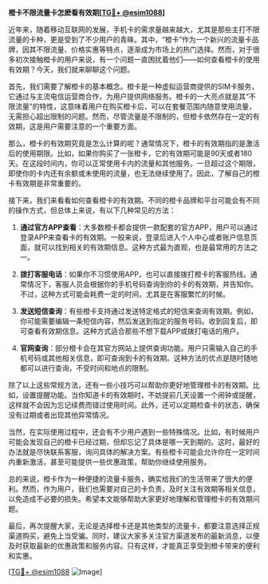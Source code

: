 **橙卡不限流量卡怎麽看有效期[[TG💪+ @esim1088](https://t.me/s/esim1088)]**

近年来，随着移动互联网的发展，手机卡的需求量越来越大，尤其是那些主打不限流量的卡种，更是受到了不少用户的青睐。其中，“橙卡”作为一个新兴的流量卡品牌，因其不限流量、价格实惠等特点，逐渐成为市场上的热门选择。然而，对于很多初次接触橙卡的用户来说，有一个问题一直困扰着他们——如何查看橙卡的使用有效期？今天，我们就来聊聊这个问题。

首先，我们需要了解橙卡的基本概念。橙卡是一种虚拟运营商提供的SIM卡服务，它通过与主流电信运营商合作，为用户提供网络服务。橙卡的一大亮点就是其“不限流量”的特性，这意味着用户在购买橙卡后，可以在套餐范围内随意使用流量，无需担心超出限制的问题。然而，尽管流量是不限制的，但橙卡依然存在一定的有效期，这是用户需要注意的一个重要方面。

那么，橙卡的有效期究竟是怎么计算的呢？通常情况下，橙卡的有效期指的是激活后的使用期限。比如，如果你购买了一张橙卡，它的有效期可能是90天或者180天。在这段时间内，你可以正常使用卡内的流量和其他服务。一旦超过这个期限，即使你的卡内还有余额或未使用的流量，也无法继续使用了。因此，了解自己的橙卡有效期是非常重要的。

接下来，我们来看看如何查看橙卡的有效期。不同的橙卡品牌和平台可能会有不同的操作方式，但总体上来说，有以下几种常见的方法：

1. **通过官方APP查看**：大多数橙卡都会提供一款配套的官方APP，用户可以通过登录APP来查看卡的有效期。一般来说，登录后进入个人中心或者账户信息页面，就可以找到相关的有效期信息。这种方式最为直观，也是最常用的方法之一。

2. **拨打客服电话**：如果你不习惯使用APP，也可以直接拨打橙卡的客服热线。通常情况下，客服人员会根据你的手机号码查询到你的卡的有效期，并告知你。不过，这种方式可能会耗费一定的时间，尤其是在客服繁忙的时候。

3. **发送短信查询**：有些橙卡支持通过发送特定格式的短信来查询有效期。例如，你可能需要编辑一条短信内容，然后发送到指定的服务号码。收到回复后，即可查看有效期信息。这种方式适合那些不想下载APP或拨打电话的用户。

4. **官网查询**：部分橙卡会在其官方网站上提供查询功能。用户只需输入自己的手机号码或其他相关信息，即可查询到卡的有效期。这种方法的优点是随时随地都可以进行查询，不受时间和地点的限制。

除了以上这些常规方法，还有一些小技巧可以帮助你更好地管理橙卡的有效期。比如，设置提醒功能。当你知道卡的有效期时，不妨提前几天设置一个闹钟或提醒，这样就不会因为忘记续费而错过使用时间。此外，还可以定期检查卡的状态，确保没有过期或者出现其他异常情况。

当然，在实际使用过程中，还会有不少用户遇到一些特殊情况。比如，有时候用户可能会发现自己的橙卡已经过期，但却忘记了具体是哪一天到期的。这时，最好的办法就是尽快联系客服，询问具体的解决方案。有些橙卡可能会允许你在一定时间内重新激活，甚至可能提供一些优惠政策，帮助你继续使用服务。

总的来说，橙卡作为一种便捷的流量卡服务，确实给我们的生活带来了很大的便利。然而，作为用户，我们也需要对自己的卡负责，及时关注有效期等相关信息，以免造成不必要的损失。希望本文能够帮助大家更好地理解和管理橙卡的有效期问题。

最后，再次提醒大家，无论是选择橙卡还是其他类型的流量卡，都要注意选择正规渠道购买，避免上当受骗。同时，建议大家多关注官方渠道发布的最新消息，以便及时获取最新的优惠政策和服务内容。只有这样，才能真正享受到橙卡带来的便利和实惠。

[[TG💪+ @esim1088](https://t.me/s/esim1088) ![Image](https://i.postimg.cc/4NQfJmqS/Snipaste-2025-05-13-00-14-12.png)]